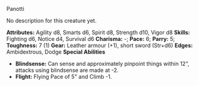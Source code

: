 Panotti

No description for this creature yet.

**Attributes:** Agility d8, Smarts d6, Spirit d8, Strength d10, Vigor
d8
**Skills:** Fighting d6, Notice d4, Survival d6
**Charisma:** -; **Pace:** 6; **Parry:** 5; **Toughness:** 7 (1)
**Gear:** Leather armour (+1), short sword (Str+d6)
**Edges:** Ambidextrous, Dodge
**Special Abilities**
- **Blindsense:** Can sense and approximately pinpoint things within
12", attacks using blindsense are made at -2.
- **Flight:** Flying Pace of 5" and Climb -1.

